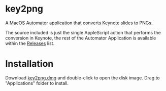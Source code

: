 # key2png

A MacOS Automator application that converts Keynote slides to PNGs.

The source included is just the single AppleScript action that performs the
conversion in Keynote, the rest of the Automator Application is available
within the [Releases](https://github.com/deckerego/key2png/releases) list.

# Installation

Download [key2png.dmg](https://github.com/deckerego/key2png/releases/latest)
and double-click to open the disk image. Drag to "Applications" folder
to install.
